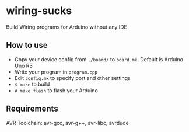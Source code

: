 # wiring-sucks
Build Wiring programs for Arduino without any IDE

## How to use
* Copy your device config from ```./board/``` to ```board.mk```. Default is Arduino Uno R3
* Write your program in ```program.cpp```
* Edit ```config.mk``` to specify port and other settings
* ```$ make``` to build
* ```# make flash``` to flash your Arduino

## Requirements
AVR Toolchain: avr-gcc, avr-g++, avr-libc, avrdude

